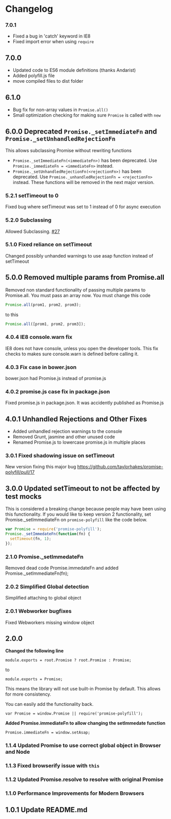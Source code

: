 # Changelog

### 7.0.1

* Fixed a bug in 'catch' keyword in IE8
* Fixed import error when using `require`

## 7.0.0

* Updated code to ES6 module definitions (thanks Andarist)
* Added polyfill.js file
* move compiled files to dist folder

## 6.1.0

* Bug fix for non-array values in `Promise.all()`
* Small optimization checking for making sure `Promise` is called with `new`

## 6.0.0 Deprecated `Promise._setImmediateFn` and `Promise._setUnhandledRejectionFn`

This allows subclassing Promise without rewriting functions

* `Promise._setImmediateFn(<immediateFn>)` has been deprecated. Use `Promise._immediateFn = <immediateFn>` instead.
* `Promise._setUnhandledRejectionFn(<rejectionFn>)` has been deprecated. Use `Promise._unhandledRejectionFn = <rejectionFn>` instead.
  These functions will be removed in the next major version.

### 5.2.1 setTimeout to 0

Fixed bug where setTimeout was set to 1 instead of 0 for async execution

### 5.2.0 Subclassing

Allowed Subclassing. [#27](https://github.com/taylorhakes/promise-polyfill/pull/27)

### 5.1.0 Fixed reliance on setTimeout

Changed possibly unhanded warnings to use asap function instead of setTimeout

## 5.0.0 Removed multiple params from Promise.all

Removed non standard functionality of passing multiple params to Promise.all. You must pass an array now. You must change this code

```js
Promise.all(prom1, prom2, prom3);
```

to this

```js
Promise.all([prom1, prom2, prom3]);
```

### 4.0.4 IE8 console.warn fix

IE8 does not have console, unless you open the developer tools. This fix checks to makes sure console.warn is defined before calling it.

### 4.0.3 Fix case in bower.json

bower.json had Promise.js instead of promise.js

### 4.0.2 promise.js case fix in package.json

Fixed promise.js in package.json. It was accidently published as Promise.js

## 4.0.1 Unhandled Rejections and Other Fixes

* Added unhandled rejection warnings to the console
* Removed Grunt, jasmine and other unused code
* Renamed Promise.js to lowercase promise.js in multiple places

### 3.0.1 Fixed shadowing issue on setTimeout

New version fixing this major bug https://github.com/taylorhakes/promise-polyfill/pull/17

## 3.0.0 Updated setTimeout to not be affected by test mocks

This is considered a breaking change because people may have been using this functionality. If you would like to keep version 2 functionality, set Promise.\_setImmediateFn on `promise-polyfill` like the code below.

```js
var Promise = require('promise-polyfill');
Promise._setImmedateFn(function(fn) {
  setTimeout(fn, 1);
});
```

### 2.1.0 Promise.\_setImmedateFn

Removed dead code Promise.immedateFn and added Promise.\_setImmediateFn(fn);

### 2.0.2 Simplified Global detection

Simplified attaching to global object

### 2.0.1 Webworker bugfixes

Fixed Webworkers missing window object

## 2.0.0

**Changed the following line**

```
module.exports = root.Promise ? root.Promise : Promise;
```

to

```
module.exports = Promise;
```

This means the library will not use built-in Promise by default. This allows for more consistency.

You can easily add the functionality back.

```
var Promise = window.Promise || require('promise-polyfill');
```

**Added Promise.immediateFn to allow changing the setImmedate function**

```
Promise.immediateFn = window.setAsap;
```

### 1.1.4 Updated Promise to use correct global object in Browser and Node

### 1.1.3 Fixed browserify issue with `this`

### 1.1.2 Updated Promise.resolve to resolve with original Promise

### 1.1.0 Performance Improvements for Modern Browsers

## 1.0.1 Update README.md
